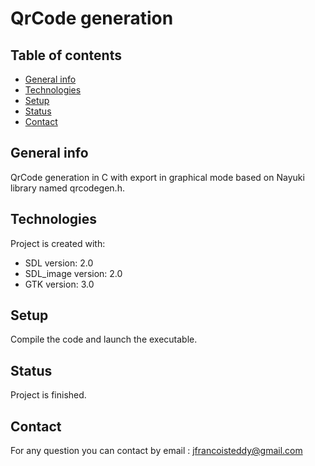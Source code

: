 # QrCode generation

## Table of contents
* [General info](#general-info)
* [Technologies](#technologies)
* [Setup](#setup)
* [Status](#status)
* [Contact](#contact)

## General info
QrCode generation in C with export in graphical mode based on Nayuki library named qrcodegen.h.
	
## Technologies
Project is created with:
* SDL version: 2.0
* SDL_image version: 2.0
* GTK version: 3.0
	
## Setup
Compile the code and launch the executable.

## Status
Project is finished.

## Contact
For any question you can contact by email : jfrancoisteddy@gmail.com
